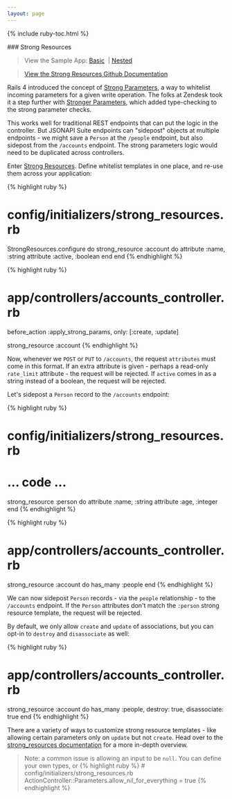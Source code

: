 ```yaml
---
layout: page
---
```


{% include ruby-toc.html %}

<div markdown="1" class="col-md-8 col-md-offset-1">
### Strong Resources

> View the Sample App: [Basic](https://github.com/jsonapi-suite/employee_directory/compare/step_15_validations...step_16_strong_resources) &nbsp;\|&nbsp;[Nested](https://github.com/jsonapi-suite/employee_directory/compare/step_19_custom_persistence...step_20_association_create)

> [View the Strong Resources Github Documentation](https://jsonapi-suite.github.io/strong_resources)

Rails 4 introduced the concept of [Strong Parameters](http://edgeguides.rubyonrails.org/action_controller_overview.html#strong-parameters), a way to whitelist incoming parameters for a given write operation. The folks at Zendesk took it a step further with [Stronger Parameters](https://github.com/zendesk/stronger_parameters), which added type-checking to the strong parameter checks.

This works well for traditional REST endpoints that can put the logic in
the controller. But JSONAPI Suite endpoints can "sidepost" objects at
multiple endpoints - we might save a `Person` at the `/people` endpoint,
but also sidepost from the `/accounts` endpoint. The strong parameters
logic would need to be duplicated across controllers.

Enter [Strong Resources](https://jsonapi-suite.github.io/strong_resources). Define whitelist templates in one place, and re-use them across your application:

{% highlight ruby %}
# config/initializers/strong_resources.rb
StrongResources.configure do
  strong_resource :account do
    attribute :name, :string
    attribute :active, :boolean
  end
end
{% endhighlight %}

{% highlight ruby %}
# app/controllers/accounts_controller.rb

before_action :apply_strong_params, only: [:create, :update]

strong_resource :account
{% endhighlight %}

Now, whenever we `POST` or `PUT` to `/accounts`, the request
`attributes` must come in this format. If an extra attribute is given -
perhaps a read-only `rate_limit` attribute - the request will be
rejected. If `active` comes in as a string instead of a boolean, the
request will be rejected.

Let's sidepost a `Person` record to the `/accounts` endpoint:

{% highlight ruby %}
# config/initializers/strong_resources.rb

# ... code ...
strong_resource :person do
  attribute :name, :string
  attribute :age, :integer
end
{% endhighlight %}

{% highlight ruby %}
# app/controllers/accounts_controller.rb

strong_resource :account do
  has_many :people
end
{% endhighlight %}

We can now sidepost `Person` records - via the `people` relationship -
to the `/accounts` endpoint. If the `Person` attributes don't match the
`:person` strong resource template, the request will be rejected.

By default, we only allow `create` and `update` of associations, but you
can opt-in to `destroy` and `disassociate` as well:

{% highlight ruby %}
# app/controllers/accounts_controller.rb

strong_resource :account do
  has_many :people, destroy: true, disassociate: true
end
{% endhighlight %}

There are a variety of ways to customize strong resource templates -
like allowing certain parameters only on `update` but not `create`. Head
over to the [strong_resources documentation](https://jsonapi-suite.github.io/strong_resources/) for a more in-depth
overview.

<blockquote>
Note: a common issue is allowing an input to be <code class="highlighter-rouge">null</code>. You can define your own types, or
  {% highlight ruby %}
# config/initializers/strong_resources.rb
ActionController::Parameters.allow_nil_for_everything = true
  {% endhighlight %}
</blockquote>
